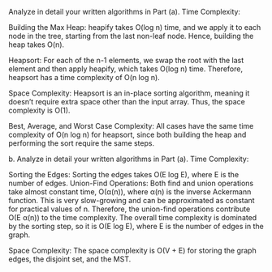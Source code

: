 Analyze in detail your written algorithms in Part (a).
Time Complexity:

Building the Max Heap:
heapify takes O(log n) time, and we apply it to each node in the tree, starting from the last non-leaf node. Hence, building the heap takes O(n).

Heapsort:
For each of the n-1 elements, we swap the root with the last element and then apply heapify, which takes O(log n) time. Therefore, heapsort has a time complexity of O(n log n).

Space Complexity:
Heapsort is an in-place sorting algorithm, meaning it doesn’t require extra space other than the input array. Thus, the space complexity is O(1).

Best, Average, and Worst Case Complexity:
All cases have the same time complexity of O(n log n) for heapsort, since both building the heap and performing the sort require the same steps.

b. Analyze in detail your written algorithms in Part (a).
Time Complexity:

Sorting the Edges: Sorting the edges takes O(E log E), where E is the number of edges.
Union-Find Operations: Both find and union operations take almost constant time, O(α(n)), where α(n) is the inverse Ackermann function. This is very slow-growing and can be approximated as constant for practical values of n. Therefore, the union-find operations contribute O(E α(n)) to the time complexity.
The overall time complexity is dominated by the sorting step, so it is O(E log E), where E is the number of edges in the graph.

Space Complexity:
The space complexity is O(V + E) for storing the graph edges, the disjoint set, and the MST.
